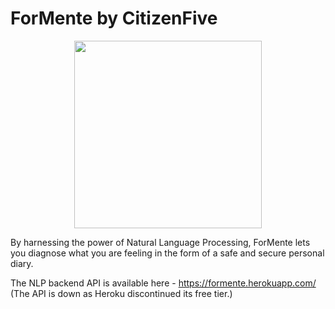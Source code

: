 # ForMente by CitizenFive

<p align="center">

  <img src="https://user-images.githubusercontent.com/77211855/174463614-67e3461b-6351-4307-be7a-10e1465b7e64.png" height=300/>
</p>


By harnessing the power of Natural Language Processing, ForMente lets you diagnose what you are feeling in the form of a safe and secure personal diary.

The NLP backend API is available here - https://formente.herokuapp.com/ (The API is down as Heroku discontinued its free tier.)
